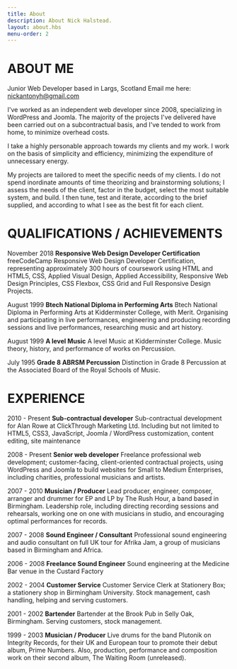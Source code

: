 ```yaml
---
title: About
description: About Nick Halstead.
layout: about.hbs
menu-order: 2
---
```


# ABOUT ME

Junior Web Developer based in Largs, Scotland 
Email me here: <nickantonyh@gmail.com>

I've worked as an independent web developer since 2008, specializing in WordPress
and Joomla. The majority of the projects I've delivered have been carried out on a subcontractual
basis, and I've tended to work from home, to minimize overhead costs. 

I take a highly personable approach towards my clients and my work. I work on the basis of
simplicity and efficiency, minimizing the expenditure of unnecessary energy.  

My projects are tailored to meet the specific needs of my clients. I do not spend inordinate amounts
of time theorizing and brainstorming solutions; I assess the needs of the client, factor in the budget, select the most
suitable system, and build. I then tune, test and iterate, according to the brief supplied, and according to what I see as
the best fit for each client.

# QUALIFICATIONS / ACHIEVEMENTS

November 2018 **Responsive Web Design Developer Certification**
freeCodeCamp Responsive Web Design Developer Certification, representing
approximately 300 hours of coursework using HTML and HTML5, CSS, Applied Visual
Design, Applied Accessibility, Responsive Web Design Principles, CSS Flexbox, CSS
Grid and Full Responsive Design Projects.

August 1999 **Btech National Diploma in Performing Arts**
Btech National Diploma in Performing Arts at Kidderminster College, with Merit.
Organising and participating in live performances, engineering and producing recording
sessions and live performances, researching music and art history.

August 1999 **A level Music**
A level Music at Kidderminster College. Music theory, history, and performance of works
on Percussion.

July 1995 **Grade 8 ABRSM Percussion**
Distinction in Grade 8 Percussion at the Associated Board of the Royal Schools of Music.

# EXPERIENCE

2010 - Present **Sub-contractual developer**
Sub-contractual development for Alan Rowe at ClickThrough Marketing Ltd. Including
but not limited to HTML5, CSS3, JavaScript, Joomla / WordPress customization, content
editing, site maintenance

2008 - Present **Senior web developer**
Freelance professional web development; customer-facing, client-oriented contractual
projects, using WordPress and Joomla to build websites for Small to Medium Enterprises,
including charities, professional musicians and artists.

2007 - 2010 **Musician / Producer**
Lead producer, engineer, composer, arranger and drummer for EP and LP by The Rush
Hour, a band based in Birmingham. Leadership role, including directing recording
sessions and rehearsals, working one on one with musicians in studio, and encouraging
optimal performances for records.

2007 - 2008 **Sound Engineer / Consultant**
Professional sound engineering and audio consultant on full UK tour for Afrika Jam, a
group of musicians based in Birmingham and Africa.

2006 - 2008 **Freelance Sound Engineer**
Sound engineering at the Medicine Bar venue in the Custard Factory

2002 - 2004 **Customer Service**
Customer Service Clerk at Stationery Box; a stationery shop in Birmingham University.
Stock management, cash handling, helping and serving customers.

2001 - 2002 **Bartender**
Bartender at the Brook Pub in Selly Oak, Birmingham. Serving customers, stock
management.

1999 - 2003 **Musician / Producer**
Live drums for the band Plutonik on Integrity Records, for their UK and European tour to
promote their debut album, Prime Numbers. Also, production, performance and
composition work on their second album, The Waiting Room (unreleased).
